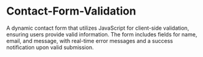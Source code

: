 # Contact-Form-Validation
A dynamic contact form that utilizes JavaScript for client-side validation, ensuring users provide valid information. The form includes fields for name, email, and message, with real-time error messages and a success notification upon valid submission.
